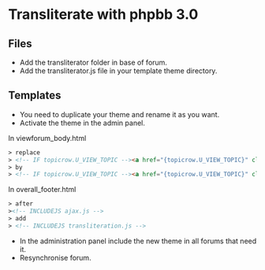 Transliterate with phpbb 3.0
============================

Files
---------

- Add the transliterator folder in base of forum.
- Add the transliterator.js file in your template theme directory.

Templates
---------

- You need to duplicate your theme and rename it as you want.
- Activate the theme in the admin panel.

In viewforum_body.html

```html
> replace
> <!-- IF topicrow.U_VIEW_TOPIC --><a href="{topicrow.U_VIEW_TOPIC}" class="topictitle">{topicrow.TOPIC_TITLE}</a><!-- ELSE -->{topicrow.TOPIC_TITLE}<!-- ENDIF -->
> by
> <!-- IF topicrow.U_VIEW_TOPIC --><a href="{topicrow.U_VIEW_TOPIC}" class="topictitle">{topicrow.TOPIC_TITLE} <small class="row-item-transliteration" data-id="{topicrow.TOPIC_ID}" data-name="{topicrow.TOPIC_TITLE}"></small></a><!-- ELSE -->{topicrow.TOPIC_TITLE}<!-- ENDIF -->
```

In overall_footer.html

```html
> after
><!-- INCLUDEJS ajax.js -->
> add
> <!-- INCLUDEJS transliteration.js -->
```

- In the administration panel include the new theme in all forums that need it. 
- Resynchronise forum.
